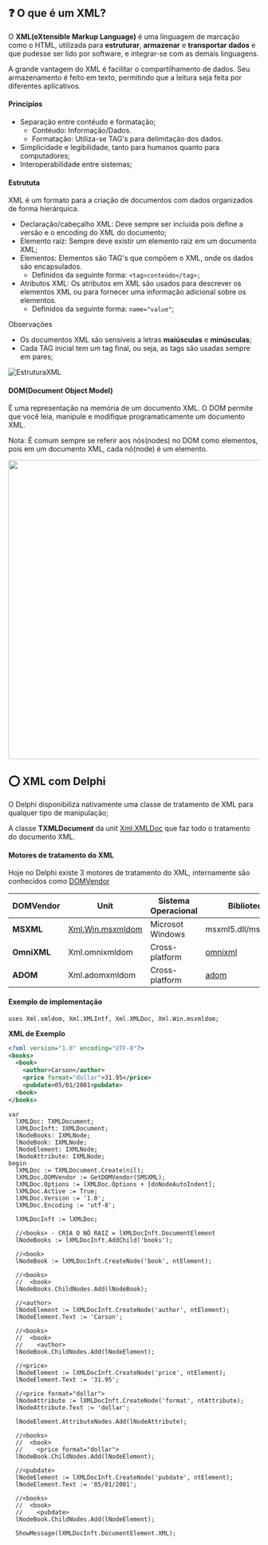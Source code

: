 ## ❓ O que é um XML?

O **XML(eXtensible Markup Language)** é uma linguagem de marcação como o HTML, utilizada para **estruturar**, **armazenar** e **transportar dados** e que pudesse ser lido por software, e integrar-se com as demais linguagens.

A grande vantagem do XML é facilitar o compartilhamento de dados. Seu armazenamento é feito em texto, permitindo que a leitura seja feita por diferentes aplicativos.

#### Principios

* Separação entre contéudo e formatação;</br>
  * Contéudo: Informação/Dados.</br>
  * Formatação: Utiliza-se TAG's para delimitação dos dados.
* Simplicidade e legibilidade, tanto para humanos quanto para computadores;
* Interoperabilidade entre sistemas;

#### Estrututa

XML é um formato para a criação de documentos com dados organizados de forma hierárquica.

* Declaração/cabeçalho XML: Deve sempre ser incluida pois define a versão e o encoding do XML do documento;
* Elemento raiz: Sempre deve existir um elemento raiz em um documento XML;
* Elementos: Elementos são TAG's que compõem o XML, onde os dados são encapsulados.
  * Definidos da seguinte forma: `<tag>conteúdo</tag>;`
* Atributos XML: Os atributos em XML são usados para descrever os elementos XML ou para fornecer uma informação adicional sobre os elementos.
  * Definidos da seguinte forma: `name="value"`;

Observações

* Os documentos XML são sensíveis a letras **maiúsculas** e **minúsculas**;
* Cada TAG inicial tem um tag final, ou seja, as tags são usadas sempre em pares;

![EstruturaXML](https://github.com/antoniojmsjr/Horse-XMLDoc/assets/20980984/9c92ee8c-9f28-43c5-ae71-069b04a593c0)

#### DOM(Document Object Model)

É uma representação na memória de um documento XML. O DOM permite que você leia, manipule e modifique programaticamente um documento XML.

Nota: É comum sempre se referir aos nós(nodes) no DOM como elementos, pois em um documento XML, cada nó(node) é um elemento.

<img loading="lazy" src="https://github.com/antoniojmsjr/Horse-XMLDoc/assets/20980984/c17e7c16-f4d5-4501-b247-8685ae927817" width="600" height="600"/>

## ⭕ XML com Delphi

O Delphi disponibiliza nativamente uma classe de tratamento de XML para qualquer tipo de manipulação;

A classe **TXMLDocument** da unit [Xml.XMLDoc](https://docwiki.embarcadero.com/Libraries/Alexandria/en/Xml.XMLDoc) que faz todo o tratamento do documento XML.

#### Motores de tratamento do XML

Hoje no Delphi existe 3 motores de tratamento do XML, internamente são conhecidos como [DOMVendor](https://docwiki.embarcadero.com/RADStudio/Alexandria/en/Using_the_Document_Object_Model)

| DOMVendor | Unit | Sistema Operacional | Biblioteca |
|---|---|---|---|
|**MSXML**|[Xml.Win.msxmldom](https://docwiki.embarcadero.com/Libraries/Alexandria/en/Xml.Win.msxmldom)| Microsot Windows |msxml5.dll/msxml6.dll|
|**OmniXML**|Xml.omnixmldom| Cross-platform |[omnixml](https://code.google.com/archive/p/omnixml/)|
|**ADOM**|Xml.adomxmldom| Cross-platform |[adom](https://www.philo.de/xml/downloads.shtml)|

#### Exemplo de implementação

```delphi
uses Xml.xmldom, Xml.XMLIntf, Xml.XMLDoc, Xml.Win.msxmldom;
```
**XML de Exemplo**

```xml
<?xml version="1.0" encoding="UTF-8"?>
<books>
  <book>
    <author>Carson</author>
    <price format="dollar">31.95</price>
    <pubdate>05/01/2001<pubdate>
  <book>
</books>
```

```delphi
var
  lXMLDoc: TXMLDocument;
  lXMLDocInft: IXMLDocument;
  lNodeBooks: IXMLNode;
  lNodeBook: IXMLNode;
  lNodeElement: IXMLNode;
  lNodeAttribute: IXMLNode;
begin
  lXMLDoc := TXMLDocument.Create(nil);
  lXMLDoc.DOMVendor := GetDOMVendor(SMSXML);
  lXMLDoc.Options := lXMLDoc.Options + [doNodeAutoIndent];
  lXMLDoc.Active := True;
  lXMLDoc.Version := '1.0';
  lXMLDoc.Encoding := 'utf-8';

  lXMLDocInft := lXMLDoc;

  //<books> - CRIA O NÓ RAIZ = lXMLDocInft.DocumentElement
  lNodeBooks := lXMLDocInft.AddChild('books');

  //<book>
  lNodeBook := lXMLDocInft.CreateNode('book', ntElement);

  //<books>
  //  <book>
  lNodeBooks.ChildNodes.Add(lNodeBook);

  //<author>
  lNodeElement := lXMLDocInft.CreateNode('author', ntElement);
  lNodeElement.Text := 'Carson';

  //<books>
  //  <book>
  //    <author>
  lNodeBook.ChildNodes.Add(lNodeElement);

  //<price>
  lNodeElement := lXMLDocInft.CreateNode('price', ntElement);
  lNodeElement.Text := '31.95';

  //<price format="dollar">
  lNodeAttribute := lXMLDocInft.CreateNode('format', ntAttribute);
  lNodeAttribute.Text := 'dollar';

  lNodeElement.AttributeNodes.Add(lNodeAttribute);

  //<books>
  //  <book>
  //    <price format="dollar">
  lNodeBook.ChildNodes.Add(lNodeElement);

  //<pubdate>
  lNodeElement := lXMLDocInft.CreateNode('pubdate', ntElement);
  lNodeElement.Text := '05/01/2001';

  //<books>
  //  <book>
  //    <pubdate>
  lNodeBook.ChildNodes.Add(lNodeElement);

  ShowMessage(lXMLDocInft.DocumentElement.XML);
```
